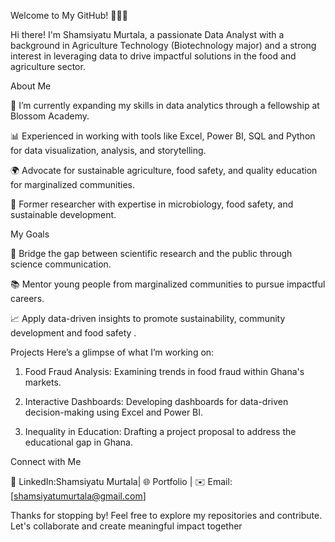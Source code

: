 Welcome to My GitHub! 👩‍💻🌱

Hi there! I'm Shamsiyatu Murtala, a passionate Data Analyst with a background in Agriculture Technology (Biotechnology major) and a strong interest in leveraging data to drive impactful solutions in the food and agriculture sector.

About Me

🌱 I’m currently expanding my skills in data analytics through a fellowship at Blossom Academy.

📊 Experienced in working with tools like Excel, Power BI, SQL and Python for data visualization, analysis, and storytelling.

🌍 Advocate for sustainable agriculture, food safety, and quality education for marginalized communities.

🧪 Former researcher with expertise in microbiology, food safety, and sustainable development.

My Goals

🌟 Bridge the gap between scientific research and the public through science communication.

📚 Mentor young people from marginalized communities to pursue impactful careers.

📈 Apply data-driven insights to promote sustainability, community development and food safety .

Projects
Here’s a glimpse of what I’m working on:

1. Food Fraud Analysis: Examining trends in food fraud within Ghana's markets.

2. Interactive Dashboards: Developing dashboards for data-driven decision-making using Excel and Power BI.

3. Inequality in Education: Drafting a project proposal to address the educational gap in Ghana.

Connect with Me

💼 LinkedIn:Shamsiyatu Murtala| 🌐 Portfolio | ✉️ Email: [shamsiyatumurtala@gmail.com]

Thanks for stopping by! Feel free to explore my repositories and contribute. Let's collaborate and create meaningful impact together
